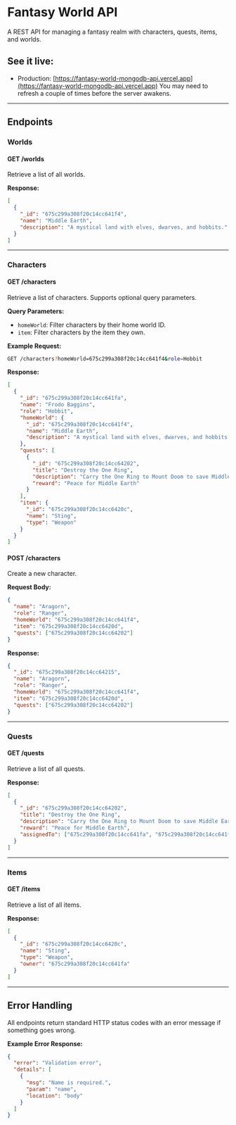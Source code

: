 # Fantasy World API

A REST API for managing a fantasy realm with characters, quests, items, and worlds.

## **See it live:**

- Production: [https://fantasy-world-mongodb-api.vercel.app](https://fantasy-world-mongodb-api.vercel.app)
  You may need to refresh a couple of times before the server awakens.

---

## **Endpoints**

### **Worlds**

#### **GET /worlds**

Retrieve a list of all worlds.

**Response:**

```json
[
  {
    "_id": "675c299a308f20c14cc641f4",
    "name": "Middle Earth",
    "description": "A mystical land with elves, dwarves, and hobbits."
  }
]
```

---

### **Characters**

#### **GET /characters**

Retrieve a list of characters. Supports optional query parameters.

**Query Parameters:**

- `homeWorld`: Filter characters by their home world ID.
- `item`: Filter characters by the item they own.

**Example Request:**

```bash
GET /characters?homeWorld=675c299a308f20c14cc641f4&role=Hobbit
```

**Response:**

```json
[
  {
    "_id": "675c299a308f20c14cc641fa",
    "name": "Frodo Baggins",
    "role": "Hobbit",
    "homeWorld": {
      "_id": "675c299a308f20c14cc641f4",
      "name": "Middle Earth",
      "description": "A mystical land with elves, dwarves, and hobbits."
    },
    "quests": [
      {
        "_id": "675c299a308f20c14cc64202",
        "title": "Destroy the One Ring",
        "description": "Carry the One Ring to Mount Doom to save Middle Earth.",
        "reward": "Peace for Middle Earth"
      }
    ],
    "item": {
      "_id": "675c299a308f20c14cc6420c",
      "name": "Sting",
      "type": "Weapon"
    }
  }
]
```

#### **POST /characters**

Create a new character.

**Request Body:**

```json
{
  "name": "Aragorn",
  "role": "Ranger",
  "homeWorld": "675c299a308f20c14cc641f4",
  "item": "675c299a308f20c14cc6420d",
  "quests": ["675c299a308f20c14cc64202"]
}
```

**Response:**

```json
{
  "_id": "675c299a308f20c14cc64215",
  "name": "Aragorn",
  "role": "Ranger",
  "homeWorld": "675c299a308f20c14cc641f4",
  "item": "675c299a308f20c14cc6420d",
  "quests": ["675c299a308f20c14cc64202"]
}
```

---

### **Quests**

#### **GET /quests**

Retrieve a list of all quests.

**Response:**

```json
[
  {
    "_id": "675c299a308f20c14cc64202",
    "title": "Destroy the One Ring",
    "description": "Carry the One Ring to Mount Doom to save Middle Earth.",
    "reward": "Peace for Middle Earth",
    "assignedTo": ["675c299a308f20c14cc641fa", "675c299a308f20c14cc641fb"]
  }
]
```

---

### **Items**

#### **GET /items**

Retrieve a list of all items.

**Response:**

```json
[
  {
    "_id": "675c299a308f20c14cc6420c",
    "name": "Sting",
    "type": "Weapon",
    "owner": "675c299a308f20c14cc641fa"
  }
]
```

---

## **Error Handling**

All endpoints return standard HTTP status codes with an error message if something goes wrong.

**Example Error Response:**

```json
{
  "error": "Validation error",
  "details": [
    {
      "msg": "Name is required.",
      "param": "name",
      "location": "body"
    }
  ]
}
```
